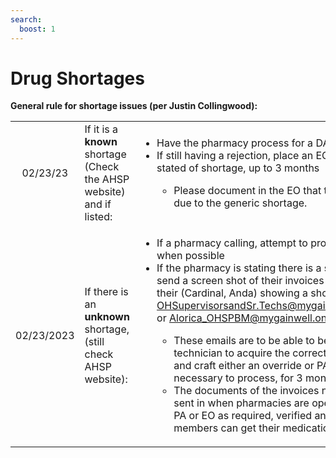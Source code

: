 ```yaml
---
search:
  boost: 1
---
```


# Drug Shortages

**General rule for shortage issues (per Justin Collingwood):**

| | | |
| :--: | :--- | :--- |
| 02/23/23 | If it is a **known** shortage (Check the AHSP website) and if listed: | <ul><li>Have the pharmacy process for a DAW 4 or 8</li><li>If still having a rejection, place an EO or PA for the time stated of shortage, up to 3 months</li><ul><li>Please document in the EO that this is being approved due to the generic shortage.</li></ul></ul> |
| 02/23/2023 | If there is an **unknown** shortage, (still check AHSP website): | <ul><li>If a pharmacy calling, attempt to process a DAW 4 or 8 when possible</li><li>If the pharmacy is stating there is a shortage, they must send a screen shot of their invoices stating shortage or of their (Cardinal, Anda) showing a shortage to OHSupervisorsandSr.Techs@mygainwell.onmicrosoft.com or Alorica_OHSPBM@mygainwell.onmicrosoft.com</li><ul><li>These emails are to be able to be accessed by a technician to acquire the correct shortage information and craft either an override or PA, whatever is necessary to process, for 3 months.</li><li>The documents of the invoices need to be able to be sent in when pharmacies are open, and attached to a PA or EO as required, verified and approved so members can get their medication.</li></ul></ul> |


